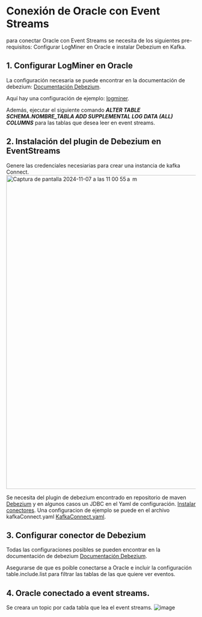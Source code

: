 # Conexión de Oracle con Event Streams 
para conectar Oracle con Event Streams se necesita de los siguientes pre-requisitos: Configurar LogMiner en Oracle e instalar Debezium en Kafka. 
## 1. Configurar LogMiner en Oracle 
La configuración necesaria se puede encontrar en la documentación de debezium: [Documentación Debezium](https://debezium.io/documentation/reference/stable/connectors/oracle.html#setting-up-oracle).

Aquí hay una configuración de ejemplo: [logminer](logMiner.sql).

Además, ejecutar el siguiente comando ***ALTER TABLE SCHEMA.NOMBRE_TABLA ADD SUPPLEMENTAL LOG DATA (ALL) COLUMNS*** para las tablas que desea leer en event streams.

## 2. Instalación del plugin de Debezium en EventStreams
Genere las credenciales necesiarias para crear una instancia de kafka Connect.
<img width="836" alt="Captura de pantalla 2024-11-07 a las 11 00 55 a  m" src="https://github.com/user-attachments/assets/b7c79674-b4ef-4d4f-a9b8-70b7f9ef59fc">

Se necesita del plugin de debezium encontrado en repositorio de maven [Debezium](https://repo1.maven.org/maven2/io/debezium/debezium-connector-oracle/) y en algunos casos un JDBC en el Yaml de configuración. [Instalar conectores](https://ibm.github.io/event-automation/es/connecting/setting-up-connectors/). 
Una configuracion de ejemplo se puede en el archivo kafkaConnect.yaml
[KafkaConnect.yaml](KafkaConnect.yaml).

## 3. Configurar conector de Debezium         
Todas las configuraciones posibles se pueden encontrar en la documentación de debezium [Documentación Debezium](https://debezium.io/documentation/reference/stable/connectors/oracle.html#setting-up-oracle).

Asegurarse de que es poible conectarse a Oracle e incluir la configuración table.include.list para filtrar las tablas de las que quiere ver eventos.

## 4. Oracle conectado a event streams. 
Se creara un topic por cada tabla que lea el event streams. 
![image](https://github.com/user-attachments/assets/6a083183-a16a-4607-8dea-18b9d70899e4)

